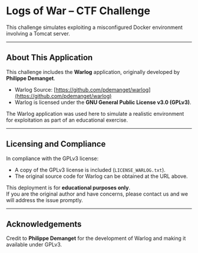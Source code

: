 # Logs of War – CTF Challenge

This challenge simulates exploiting a misconfigured Docker environment involving a Tomcat server.

---

## About This Application

This challenge includes the **Warlog** application, originally developed by **Philippe Demanget**.

- Warlog Source: [https://github.com/pdemanget/warlog](https://github.com/pdemanget/warlog)
- Warlog is licensed under the **GNU General Public License v3.0 (GPLv3)**.

The Warlog application was used here to simulate a realistic environment for exploitation as part of an educational exercise.

---

## Licensing and Compliance

In compliance with the GPLv3 license:
- A copy of the GPLv3 license is included (`LICENSE_WARLOG.txt`).
- The original source code for Warlog can be obtained at the URL above.

This deployment is for **educational purposes only**.  
If you are the original author and have concerns, please contact us and we will address the issue promptly.

---

## Acknowledgements

Credit to **Philippe Demanget** for the development of Warlog and making it available under GPLv3.
